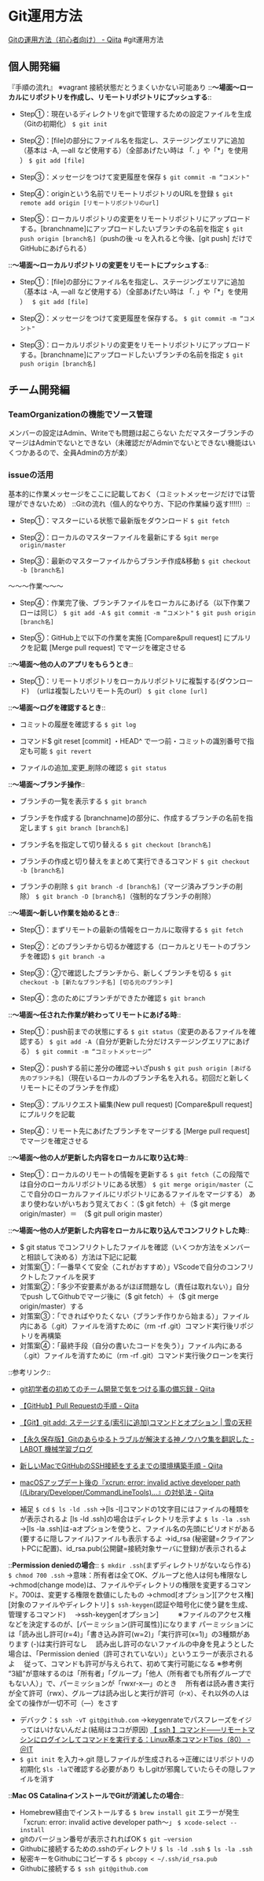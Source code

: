 # Git運用方法
[Gitの運用方法（初心者向け） - Qiita](https://qiita.com/kussea/items/f402cb18871390274f92)
#git運用方法
## 個人開発編
『手順の流れ』 ※vagrant 接続状態だとうまくいかない可能あり
::**〜場面〜ローカルにリポジトリを作成し、リモートリポジトリにプッシュする**::
* Step①：現在いるディレクトリをgitで管理するための設定ファイルを生成（Gitの初期化）
`$ git init  `
         
* Step②：[file]の部分にファイル名を指定し、ステージングエリアに追加（基本は -A, —all など使用する）（全部あげたい時は 「. 」や「*」を使用 ）
`$ git add [file] `

* Step③：メッセージをつけて変更履歴を保存
`$ git commit -m “コメント"`
　　　　　　  　  
* Step④：originという名前でリモートリポジトリのURLを登録
`$ git remote add origin [リモートリポジトリのurl] `

* Step⑤：ローカルリポジトリの変更をリモートリポジトリにアップロードする。[branchname]にアップロードしたいブランチの名前を指定
`$ git push origin [branch名]`（pushの後 -u を入れると今後、[git push] だけでGitHubにあげられる）


::**〜場面〜ローカルリポジトリの変更をリモートにプッシュする**::
*  Step①：[file]の部分にファイル名を指定し、ステージングエリアに追加（基本は -A, —all など使用する）（全部あげたい時は 「. 」や「*」を使用 ）
` $ git add [file]`                           

* Step②：メッセージをつけて変更履歴を保存する。
`$ git commit -m “コメント"`　　　　　　　　　　　  　
  
* Step③：ローカルリポジトリの変更をリモートリポジトリにアップロードする。[branchname]にアップロードしたいブランチの名前を指定
`$ git push origin [branch名]`               





## チーム開発編
### TeamOrganizationの機能でソース管理
メンバーの設定はAdmin、Writeでも問題は起こらない
ただマスターブランチのマージはAdminでないとできない（未確認だがAdminでないとできない機能はいくつかあるので、全員Adminの方が楽）
### issueの活用
基本的に作業メッセージをここに記載しておく（コミットメッセージだけでは管理ができないため）
::Gitの流れ（個人的なやり方、下記の作業繰り返す!!!!!）::
* Step①：マスターにいる状態で最新版をダウンロード
`$ git fetch`

* Step②：ローカルのマスターファイルを最新にする
`$git merge origin/master`

* Step③：最新のマスターファイルからブランチ作成&移動
`$ git checkout -b [branch名]`

〜〜〜作業〜〜〜

* Step④：作業完了後、ブランチファイルをローカルにあげる（以下作業フローは同じ）
`$ git add -A`
`$ git commit -m “コメント"`
`$ git push origin [branch名]  `

* Step⑤：GitHub上で以下の作業を実施
[Compare&pull request]  にプルリクを記載 
[Merge pull request] でマージを確定させる
       

::**〜場面〜他の人のアプリをもらうとき**::
* Step①：リモートリポジトリをローカルリポジトリに複製する(ダウンロード)　（urlは複製したいリモート先のurl）
`$ git clone [url] `


::**〜場面〜ログを確認するとき**::
* コミットの履歴を確認する
`$ git log`

* コマンド$ git reset [commit] ・HEAD^ で一つ前・コミットの識別番号で指定も可能
`$ git revert`

* ファイルの追加_変更_削除の確認
`$ git status`


::**〜場面〜ブランチ操作**::
* ブランチの一覧を表示する
`$ git branch`

* ブランチを作成する [branchname]の部分に、作成するブランチの名前を指定します
`$ git branch [branch名]`

* ブランチ名を指定して切り替える
`$ git checkout [branch名]`

* ブランチの作成と切り替えをまとめて実行できるコマンド
`$ git checkout -b [branch名]`

* ブランチの削除
`$ git branch -d [branch名]`（マージ済みブランチの削除）
`$ git branch -D [branch名]`（強制的なブランチの削除）


::**〜場面〜新しい作業を始めるとき**::
* Step①：まずリモートの最新の情報をローカルに取得する
`$ git fetch`

* Step②：どのブランチから切るか確認する（ローカルとリモートのブランチを確認)
`$ git branch -a`

* Step③：②で確認したブランチから、新しくブランチを切る
`$ git checkout -b [新たなブランチ名] [切る元のブランチ]`

* Step④：念のためにブランチができたか確認
`$ git branch`


::**〜場面〜任された作業が終わってリモートにあげる時**::
* Step①：push前までの状態にする
`$ git status`（変更のあるファイルを確認する）
`$ git add -A`（自分が更新した分だけステージングエリアにあげる）
`$ git commit -m “コミットメッセージ”`

* Step②：pushする前に差分の確認→いざpush
`$ git push origin [あげる先のブランチ名]`（現在いるローカルのブランチ名を入れる。初回だと新しくリモートにそのブランチを作成）

* Step③：プルリクエスト編集(New pull request)
[Compare&pull request]  にプルリクを記載 

* Step④：リモート先にあげたブランチをマージする
[Merge pull request] でマージを確定させる


::**〜場面〜他の人が更新した内容をローカルに取り込む時**::
* Step①：ローカルのリモートの情報を更新する
`$ git fetch`（この段階では自分のローカルリポジトリにある状態）
`$ git merge origin/master`（ここで自分のローカルファイルにリポジトリにあるファイルをマージする）
あまり使わないがいちおう覚えておく：（$ git fetch）＋（$ git merge origin/master）＝　（$ git pull origin master）


::**〜場面〜他の人が更新した内容をローカルに取り込んでコンフリクトした時**::
* $ git status でコンフリクトしたファイルを確認（いくつか方法をメンバーと相談して決める）方法は下記に記載
* 対策案①：「一番早くて安全（これがおすすめ）」VScodeで自分のコンフリクトしたファイルを戻す
* 対策案②：「多少不安要素があるがほぼ問題なし（責任は取れない）」自分でpush してGithubでマージ後に（$ git fetch）＋（$ git merge origin/master）する
* 対策案③：「できればやりたくない（ブランチ作りから始まる）」ファイル内にある（.git）ファイルを消すために（rm -rf .git）コマンド実行後リポジトリを再構築
* 対策案④：「最終手段（自分の書いたコードを失う）」ファイル内にある（.git）ファイルを消すために（rm -rf .git）コマンド実行後クローンを実行


::参考リンク::
* [git初学者の初めてのチーム開発で気をつける事の備忘録 - Qiita](https://qiita.com/shh-nkmr/items/fde133cbdfa5f0092be1)
* [【GitHub】Pull Requestの手順 - Qiita](https://qiita.com/aipacommander/items/d61d21988a36a4d0e58b)
* [【Git】git add: ステージする(索引に追加)コマンドとオプション | 雪の天秤](http://yukiten.com/blog/info-tec/git-git-add/#content_1_11)
* [【永久保存版】Gitのあらゆるトラブルが解決する神ノウハウ集を翻訳した - LABOT 機械学習ブログ](https://blog.labot.jp/entry/2019/07/01/183204)
* [新しいMacでGitHubのSSH接続をするまでの環境構築手順 - Qiita](https://qiita.com/unsoluble_sugar/items/14bea376d8e6fce82eb3)
* [macOSアップデート後の『xcrun: error: invalid active developer path (/Library/Developer/CommandLineTools)…』の対処法 - Qiita](https://qiita.com/nishina555/items/e23d73067a5cac182a63)


* 補足
`$ cd`
`$ ls -ld .ssh`
→[ls -l]コマンドの1文字目にはファイルの種類をが表示されるよ
 [ls -ld .ssh]の場合はディレクトリを示すよ
`$ ls -la .ssh`
→[ls -la .ssh]は-aオプションを使うと、ファイル名の先頭にピリオドがある(要するに隠しファイル)ファイルも表示するよ
→id_rsa (秘密鍵=クライアントPCに配置)、id_rsa.pub(公開鍵=接続対象サーバに登録)が表示されるよ

::**Permission deniedの場合**::
`$ mkdir .ssh`(まずディレクトリがないなら作る)
`$ chmod 700 .ssh` →意味：所有者は全てOK、グループと他人は何も権限なし
   →chmod(change mode)は、ファイルやディレクトリの権限を変更するコマンド。700は、変更する権限を数値にしたもの
   →chmod[オプション][アクセス権][対象のファイルやディレクトリ]
`$ ssh-keygen`(認証や暗号化に使う鍵を生成、管理するコマンド)
　→ssh-keygen[オプション]
　  　
※ファイルのアクセス権などを決定するのが、[パーミッション(許可属性)]になります
   パーミッションには「読み出し許可(r=4)」「書き込み許可(w=2)」「実行許可(x=1)」の3種類があります (-)は実行許可なし
　読み出し許可のないファイルの中身を見ようとした場合は、「Permission denied（許可されていない）」というエラーが表示されるよ 
　従って、コマンドも許可が与えられて、初めて実行可能になる
 ※参考例　
   “3組”が意味するのは「所有者」「グループ」「他人（所有者でも所有グループでもない人）」で、パーミッションが「rwxr-x—」のとき
　所有者は読み書き実行が全て許可（rwx）、グループは読み出しと実行が許可（r-x）、それ以外の人は全ての操作が一切不可（—）をさす


* デバック：`$ ssh -vT git@github.com`
  →keygenrateでパスフレーズをイジってはいけないんだよ(結局はココが原因)
[【 ssh 】コマンド――リモートマシンにログインしてコマンドを実行する：Linux基本コマンドTips（80） - ＠IT](https://www.atmarkit.co.jp/ait/articles/1701/26/news015.html)
　　  　　　　　　　　　　　　　　　　　
　　  　　　　　　　　　　　　　　　　　　　
* `$ git init` を入力→.git 隠しファイルが生成される→正確にはリポジトリの初期化
`$ls -la`で確認する必要があり
もしgitが邪魔していたらその隠しファイルを消す

::**Mac OS  CatalinaインストールでGitが消滅したの場合**::
* Homebrew経由でインストールする
`$ brew install git`
エラーが発生「xcrun: error: invalid active developer path〜」
`$ xcode-select --install`
* gitのバージョン番号が表示されればOK
`$ git —version`
* Githubに接続するための.sshのディレクトリ
`$ ls -ld .ssh`
`$ ls -la .ssh`
* 秘密キーをGithubにコピーする
`$ pbcopy < ~/.ssh/id_rsa.pub`
* Githubに接続する
`$ ssh git@github.com`




